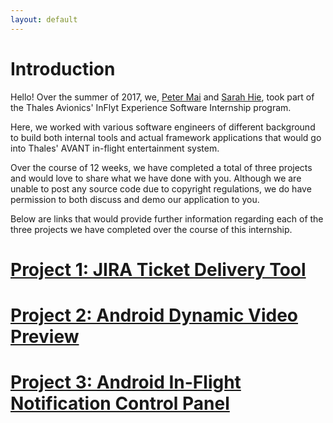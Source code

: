 ```yaml
---
layout: default
---
```


# Introduction

Hello! Over the summer of 2017, we, [Peter Mai](https://www.linkedin.com/in/peternmai)
and [Sarah Hie](https://www.linkedin.com/in/sarah-hié), took part of the Thales
Avionics' InFlyt Experience Software Internship program.

Here, we worked with various software engineers of different background to build
both internal tools and actual framework applications that would go into Thales'
AVANT in-flight entertainment system.

Over the course of 12 weeks, we have completed a total of three projects and
would love to share what we have done with you. Although we are unable to
post any source code due to copyright regulations, we do have permission
to both discuss and demo our application to you.

Below are links that would provide further information regarding each of the
three projects we have completed over the course of this internship.

# [Project 1: JIRA Ticket Delivery Tool](JiraDeliveryTool)

# [Project 2: Android Dynamic Video Preview](VideoPreview)

# [Project 3: Android In-Flight Notification Control Panel](ControlPanel)
